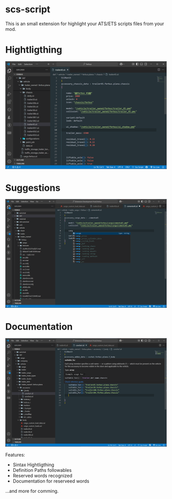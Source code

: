 
# scs-script 

This is an small extension for highlight your ATS/ETS scripts files from your mod.

# Hightligthing
![Alt text](images/ex_one.png "Syntax")

# Suggestions
![Alt text](images/ex_two.png "Completion")

# Documentation
![Alt text](images/ex_three.png "Completion")

Features:
- Sintax Hightligthing
- Definition Paths followables
- Reserved words recognized
- Documentation for reserveed words

...and more for comming.